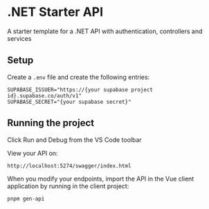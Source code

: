 # .NET Starter API

A starter template for a .NET API with authentication, controllers and services

## Setup

Create a `.env` file and create the following entries:

```
SUPABASE_ISSUER="https://{your supabase project id}.supabase.co/auth/v1"
SUPABASE_SECRET="{your supabase secret}"
```

## Running the project

Click Run and Debug from the VS Code toolbar

View your API on:

```
http://localhost:5274/swagger/index.html
```

When you modify your endpoints, import the API in the Vue client application by running in the client project:

```
pnpm gen-api
```
